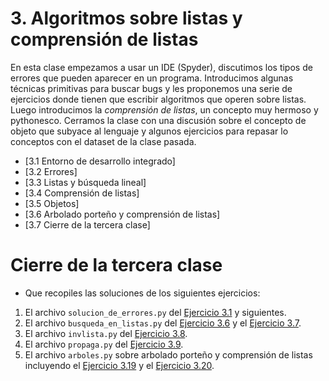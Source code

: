 # 3. Algoritmos sobre listas y comprensión de listas
En esta clase empezamos a usar un IDE (Spyder), discutimos los tipos de errores que pueden aparecer en un programa. Introducimos algunas técnicas primitivas para buscar bugs y les proponemos una serie de ejercicios donde tienen que escribir algoritmos que operen sobre listas. Luego introducimos la _comprensión de listas_, un concepto muy hermoso y pythonesco. Cerramos la clase con una discusión sobre el concepto de objeto que subyace al lenguaje y algunos ejercicios para repasar lo conceptos con el dataset de la clase pasada.


* [3.1 Entorno de desarrollo integrado]
* [3.2 Errores]
* [3.3 Listas y búsqueda lineal]
* [3.4 Comprensión de listas]
* [3.5 Objetos]
* [3.6 Arbolado porteño y comprensión de listas]
* [3.7 Cierre de la tercera clase]

# Cierre de la tercera clase
* Que recopiles las soluciones de los siguientes ejercicios:
 1. El archivo `solucion_de_errores.py` del [Ejercicio 3.1](../03_Listas_y_Listas/02_Bugs.md#ejercicio-31-semántica) y siguientes.
 2. El archivo `busqueda_en_listas.py` del [Ejercicio 3.6](../03_Listas_y_Listas/03_IteradoresLista.md#ejercicio-36-búsquedas-de-un-elemento) y el [Ejercicio 3.7](../03_Listas_y_Listas/03_IteradoresLista.md#ejercicio-37-búsqueda-de-máximo-y-mínimo).
 4. El archivo `invlista.py` del [Ejercicio 3.8](../03_Listas_y_Listas/03_IteradoresLista.md#ejercicio-38-invertir-una-lista).
 5. El archivo `propaga.py` del [Ejercicio 3.9](../03_Listas_y_Listas/03_IteradoresLista.md#ejercicio-39-propagación).
 6. El archivo `arboles.py` sobre arbolado porteño y comprensión de listas incluyendo el [Ejercicio 3.19](../03_Listas_y_Listas/06_Arboles2_LC.md#ejercicio-319-lista-de-altos-de-jacarandá) y el [Ejercicio 3.20](../03_Listas_y_Listas/06_Arboles2_LC.md#ejercicio-320-lista-de-altos-y-diámetros-de-jacarandá).

